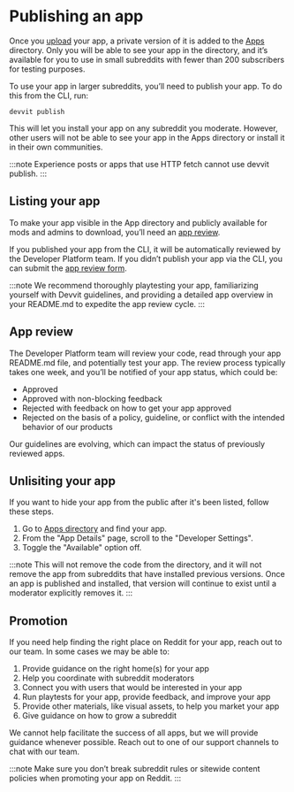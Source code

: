 # Publishing an app

Once you [upload](./dev_guide.mdx#7upload) your app, a private version of it is added to the [Apps](https://developers.reddit.com/apps) directory. Only you will be able to see your app in the directory, and it’s available for you to use in small subreddits with fewer than 200 subscribers for testing purposes.

To use your app in larger subreddits, you’ll need to publish your app. To do this from the CLI, run:

```
devvit publish
```

This will let you install your app on any subreddit you moderate. However, other users will not be able to see your app in the Apps directory or install it in their own communities.

:::note
Experience posts or apps that use HTTP fetch cannot use devvit publish.
:::

## Listing your app

To make your app visible in the App directory and publicly available for mods and admins to download, you’ll need an [app review](https://docs.google.com/forms/d/e/1FAIpQLSdEyE5vrqOBlojue_mkrV25RiiHv_sxe-xqtcdzCMBTWmoROA/viewform).

If you published your app from the CLI, it will be automatically reviewed by the Developer Platform team. If you didn’t publish your app via the CLI, you can submit the [app review form](https://docs.google.com/forms/d/e/1FAIpQLSdEyE5vrqOBlojue_mkrV25RiiHv_sxe-xqtcdzCMBTWmoROA/viewform).

:::note
We recommend thoroughly playtesting your app, familiarizing yourself with Devvit guidelines, and providing a detailed app overview in your README.md to expedite the app review cycle.
:::

## App review

The Developer Platform team will review your code, read through your app README.md file, and potentially test your app. The review process typically takes one week, and you’ll be notified of your app status, which could be:

- Approved
- Approved with non-blocking feedback
- Rejected with feedback on how to get your app approved
- Rejected on the basis of a policy, guideline, or conflict with the intended behavior of our products

Our guidelines are evolving, which can impact the status of previously reviewed apps.

## Unlisiting your app

If you want to hide your app from the public after it's been listed, follow these steps.

1. Go to [Apps directory](https://developers.reddit.com/apps) and find your app.
2. From the "App Details" page, scroll to the "Developer Settings".
3. Toggle the "Available" option off.

:::note
This will not remove the code from the directory, and it will not remove the app from subreddits that have installed previous versions. Once an app is published and installed, that version will continue to exist until a moderator explicitly removes it.
:::

## Promotion

If you need help finding the right place on Reddit for your app, reach out to our team. In some cases we may be able to:

1. Provide guidance on the right home(s) for your app
2. Help you coordinate with subreddit moderators
3. Connect you with users that would be interested in your app
4. Run playtests for your app, provide feedback, and improve your app
5. Provide other materials, like visual assets, to help you market your app
6. Give guidance on how to grow a subreddit

We cannot help facilitate the success of all apps, but we will provide guidance whenever possible. Reach out to one of our support channels to chat with our team.

:::note
Make sure you don’t break subreddit rules or sitewide content policies when promoting your app on Reddit.
:::
